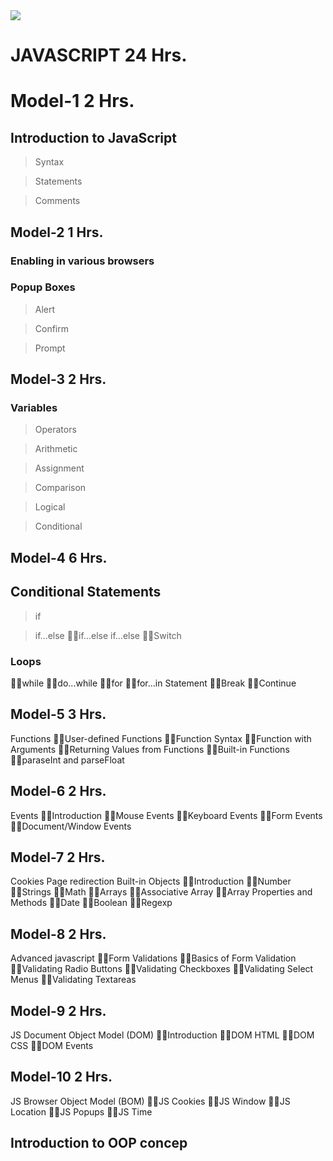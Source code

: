 <img src="https://www.ducatindia.com/images/logo.png">

# JAVASCRIPT 24 Hrs.
# Model-1 2 Hrs.
## Introduction to JavaScript
> Syntax 

> Statements 
 
> Comments

## Model-2 1 Hrs.

### Enabling in various browsers 
### Popup Boxes
>Alert 

>Confirm 

>Prompt

## Model-3 2 Hrs.
### Variables 
>Operators

>Arithmetic 

>Assignment 

>Comparison 

>Logical 

>Conditional
>
## Model-4 6 Hrs.
## Conditional Statements
>if
 
>if...else 
 if...else if...else 
 Switch
### Loops
 while 
 do...while 
 for 
 for...in Statement 
 Break 
 Continue
## Model-5 3 Hrs.
Functions
 User-defined Functions 
 Function Syntax 
 Function with Arguments 
 Returning Values from Functions 
 Built-in Functions 
 paraseInt and parseFloat
## Model-6 2 Hrs.
Events
 Introduction 
 Mouse Events 
 Keyboard Events 
 Form Events 
 Document/Window Events
## Model-7 2 Hrs.
Cookies 
Page redirection 
Built-in Objects
 Introduction 
 Number 
 Strings 
 Math 
 Arrays 
 Associative Array 
 Array Properties and Methods 
 Date 
 Boolean 
 Regexp
## Model-8 2 Hrs.
Advanced javascript
 Form Validations 
 Basics of Form Validation 
 Validating Radio Buttons 
 Validating Checkboxes 
 Validating Select Menus 
 Validating Textareas
## Model-9 2 Hrs.
JS Document Object Model (DOM)
 Introduction
 DOM HTML
 DOM CSS
 DOM Events
## Model-10 2 Hrs.
JS Browser Object Model (BOM)
 JS Cookies
 JS Window
 JS Location
 JS Popups
 JS Time
## Introduction to OOP concep
